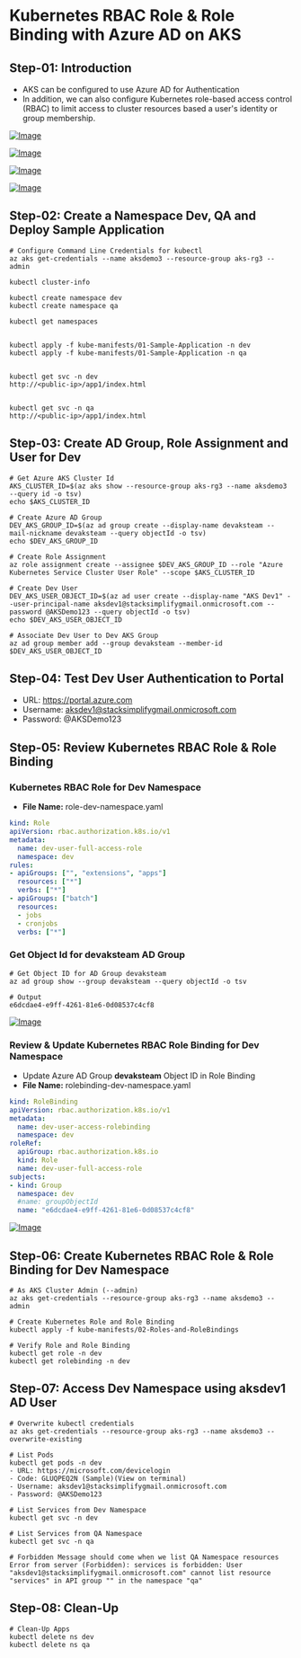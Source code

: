 
# Kubernetes RBAC Role & Role Binding with Azure AD on AKS

## Step-01: Introduction
- AKS can be configured to use Azure AD for Authentication 
- In addition, we can also configure Kubernetes role-based access control (RBAC) to limit access to cluster resources based a user's identity or group membership.



[![Image](https://stacksimplify.com/course-images/azure-kubernetes-service-RBAC-2.png "Azure AKS Kubernetes - Masterclass")](https://stacksimplify.com/course-images/azure-kubernetes-service-RBAC-2.png)




[![Image](https://stacksimplify.com/course-images/azure-kubernetes-service-RBAC-Role-RoleBinding-1.png "Azure AKS Kubernetes - Masterclass")](https://stacksimplify.com/course-images/azure-kubernetes-service-RBAC-Role-RoleBinding-1.png)

[![Image](https://stacksimplify.com/course-images/azure-kubernetes-service-RBAC-Role-RoleBinding-2.png "Azure AKS Kubernetes - Masterclass")](https://stacksimplify.com/course-images/azure-kubernetes-service-RBAC-Role-RoleBinding-2.png)

[![Image](https://stacksimplify.com/course-images/azure-kubernetes-service-RBAC-Role-RoleBinding-3.png "Azure AKS Kubernetes - Masterclass")](https://stacksimplify.com/course-images/azure-kubernetes-service-RBAC-Role-RoleBinding-3.png)

## Step-02: Create a Namespace Dev, QA and Deploy Sample Application
```
# Configure Command Line Credentials for kubectl
az aks get-credentials --name aksdemo3 --resource-group aks-rg3 --admin

kubectl cluster-info

kubectl create namespace dev
kubectl create namespace qa

kubectl get namespaces


kubectl apply -f kube-manifests/01-Sample-Application -n dev
kubectl apply -f kube-manifests/01-Sample-Application -n qa


kubectl get svc -n dev
http://<public-ip>/app1/index.html


kubectl get svc -n qa
http://<public-ip>/app1/index.html
```

## Step-03: Create AD Group, Role Assignment and User for Dev 
```
# Get Azure AKS Cluster Id
AKS_CLUSTER_ID=$(az aks show --resource-group aks-rg3 --name aksdemo3 --query id -o tsv)
echo $AKS_CLUSTER_ID

# Create Azure AD Group
DEV_AKS_GROUP_ID=$(az ad group create --display-name devaksteam --mail-nickname devaksteam --query objectId -o tsv)    
echo $DEV_AKS_GROUP_ID

# Create Role Assignment 
az role assignment create --assignee $DEV_AKS_GROUP_ID --role "Azure Kubernetes Service Cluster User Role" --scope $AKS_CLUSTER_ID

# Create Dev User
DEV_AKS_USER_OBJECT_ID=$(az ad user create --display-name "AKS Dev1" --user-principal-name aksdev1@stacksimplifygmail.onmicrosoft.com --password @AKSDemo123 --query objectId -o tsv)
echo $DEV_AKS_USER_OBJECT_ID  

# Associate Dev User to Dev AKS Group
az ad group member add --group devaksteam --member-id $DEV_AKS_USER_OBJECT_ID
```

## Step-04: Test Dev User Authentication to Portal
- URL: https://portal.azure.com
- Username: aksdev1@stacksimplifygmail.onmicrosoft.com
- Password: @AKSDemo123


## Step-05: Review Kubernetes RBAC Role & Role Binding
### Kubernetes RBAC Role for Dev Namespace
- **File Name:** role-dev-namespace.yaml
```yaml
kind: Role
apiVersion: rbac.authorization.k8s.io/v1
metadata:
  name: dev-user-full-access-role
  namespace: dev
rules:
- apiGroups: ["", "extensions", "apps"]
  resources: ["*"]
  verbs: ["*"]
- apiGroups: ["batch"]
  resources:
  - jobs
  - cronjobs
  verbs: ["*"]
```
### Get Object Id for devaksteam AD Group
```
# Get Object ID for AD Group devaksteam
az ad group show --group devaksteam --query objectId -o tsv

# Output
e6dcdae4-e9ff-4261-81e6-0d08537c4cf8
```

[![Image](https://stacksimplify.com/course-images/azure-kubernetes-service-RBAC-Role.png "Azure AKS Kubernetes - Masterclass")](https://stacksimplify.com/course-images/azure-kubernetes-service-RBAC-Role.png)

### Review & Update Kubernetes RBAC Role Binding for Dev Namespace
- Update Azure AD Group **devaksteam** Object ID in Role Binding
- **File Name:** rolebinding-dev-namespace.yaml
```yaml
kind: RoleBinding
apiVersion: rbac.authorization.k8s.io/v1
metadata:
  name: dev-user-access-rolebinding
  namespace: dev
roleRef:
  apiGroup: rbac.authorization.k8s.io
  kind: Role
  name: dev-user-full-access-role
subjects:
- kind: Group
  namespace: dev
  #name: groupObjectId
  name: "e6dcdae4-e9ff-4261-81e6-0d08537c4cf8"  
```

[![Image](https://stacksimplify.com/course-images/azure-kubernetes-service-RBAC-RoleBinding.png "Azure AKS Kubernetes - Masterclass")](https://stacksimplify.com/course-images/azure-kubernetes-service-RBAC-RoleBinding.png)


## Step-06: Create Kubernetes RBAC Role & Role Binding for Dev Namespace
```
# As AKS Cluster Admin (--admin)
az aks get-credentials --resource-group aks-rg3 --name aksdemo3 --admin

# Create Kubernetes Role and Role Binding
kubectl apply -f kube-manifests/02-Roles-and-RoleBindings

# Verify Role and Role Binding
kubectl get role -n dev
kubectl get rolebinding -n dev
```

## Step-07: Access Dev Namespace using aksdev1 AD User
```
# Overwrite kubectl credentials
az aks get-credentials --resource-group aks-rg3 --name aksdemo3 --overwrite-existing

# List Pods 
kubectl get pods -n dev
- URL: https://microsoft.com/devicelogin
- Code: GLUQPEQ2N (Sample)(View on terminal)
- Username: aksdev1@stacksimplifygmail.onmicrosoft.com
- Password: @AKSDemo123

# List Services from Dev Namespace
kubectl get svc -n dev

# List Services from QA Namespace
kubectl get svc -n qa

# Forbidden Message should come when we list QA Namespace resources
Error from server (Forbidden): services is forbidden: User "aksdev1@stacksimplifygmail.onmicrosoft.com" cannot list resource "services" in API group "" in the namespace "qa"
```

## Step-08: Clean-Up
```
# Clean-Up Apps
kubectl delete ns dev
kubectl delete ns qa
```

